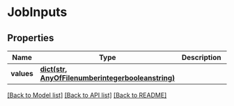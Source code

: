 # JobInputs

## Properties
Name | Type | Description | Notes
------------ | ------------- | ------------- | -------------
**values** | [**dict(str, AnyOfFilenumberintegerbooleanstring)**](AnyOfFilenumberintegerbooleanstring.md) |  |

[[Back to Model list]](../README.md#documentation-for-models) [[Back to API list]](../README.md#documentation-for-api-endpoints) [[Back to README]](../README.md)
